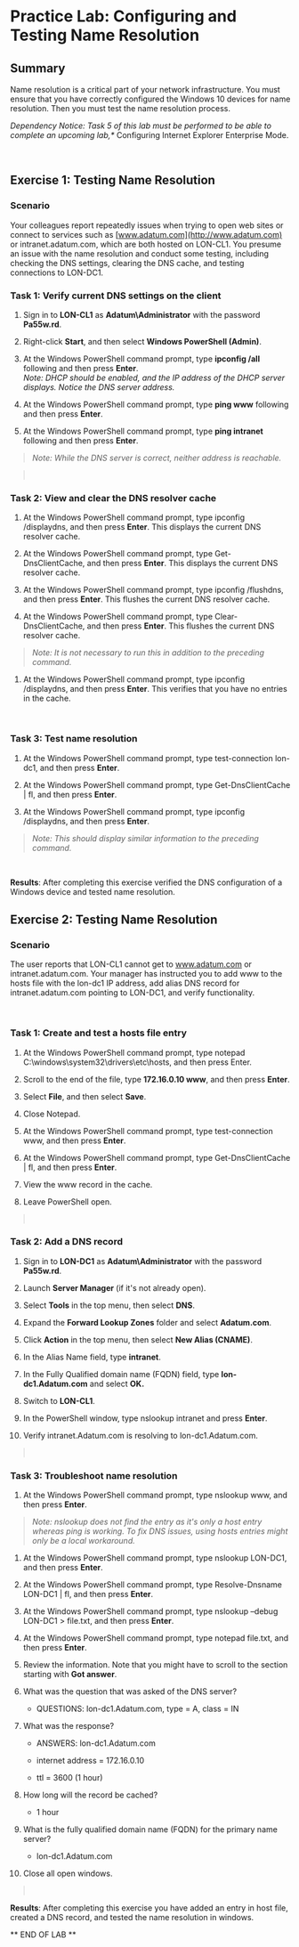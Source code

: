 # Practice Lab: Configuring and Testing Name Resolution

## Summary

Name resolution is a critical part of your network infrastructure. You must
ensure that you have correctly configured the Windows 10 devices for name
resolution. Then you must test the name resolution process.

_Dependency Notice: Task 5 of this lab must be performed to be able to complete
an upcoming lab,*_ Configuring Internet Explorer Enterprise Mode.

 

## Exercise 1: Testing Name Resolution

### Scenario

Your colleagues report repeatedly issues when trying to open web sites or
connect to services such as [www.adatum.com](http://www.adatum.com) or
intranet.adatum.com, which are both hosted on LON-CL1. You presume an issue with
the name resolution and conduct some testing, including checking the DNS
settings, clearing the DNS cache, and testing connections to LON-DC1.


### Task 1: Verify current DNS settings on the client

1.  Sign in to **LON-CL1** as **Adatum\\Administrator** with the password
    **Pa55w.rd**.

2.  Right-click **Start**, and then select **Windows PowerShell (Admin)**.

3.  At the Windows PowerShell command prompt, type **ipconfig /all** following
    and then press **Enter**.  
    *Note: DHCP should be enabled, and the IP address of the DHCP server
    displays. Notice the DNS server address.*

4.  At the Windows PowerShell command prompt, type **ping www** following and
    then press **Enter**.

5.  At the Windows PowerShell command prompt, type **ping intranet** following
    and then press **Enter**.

>   *Note: While the DNS server is correct, neither address is reachable.*

>    

### Task 2: View and clear the DNS resolver cache

1.  At the Windows PowerShell command prompt, type ipconfig /displaydns, and
    then press **Enter**. This displays the current DNS resolver cache. 

2.  At the Windows PowerShell command prompt, type Get-DnsClientCache, and then
    press **Enter**. This displays the current DNS resolver cache.

3.  At the Windows PowerShell command prompt, type ipconfig /flushdns, and then
    press **Enter**. This flushes the current DNS resolver cache.

4.  At the Windows PowerShell command prompt, type Clear-DnsClientCache, and
    then press **Enter**. This flushes the current DNS resolver cache.

>   *Note: It is not necessary to run this in addition to the preceding
>   command.*

1.  At the Windows PowerShell command prompt, type ipconfig /displaydns, and
    then press **Enter**. This verifies that you have no entries in the cache.

 

### Task 3: Test name resolution

1.  At the Windows PowerShell command prompt, type test-connection lon-dc1, and
    then press **Enter**.

2.  At the Windows PowerShell command prompt, type Get-DnsClientCache \| fl, and
    then press **Enter**.

3.  At the Windows PowerShell command prompt, type ipconfig /displaydns, and
    then press **Enter**.

>   *Note: This should display similar information to the preceding command.*

 

**Results**: After completing this exercise verified the DNS configuration of a
Windows device and tested name resolution.


## Exercise 2: Testing Name Resolution

### Scenario

The user reports that LON-CL1 cannot get to
www.adatum.com or intranet.adatum.com. Your manager has
instructed you to add www to the hosts file with the lon-dc1 IP address, add
alias DNS record for intranet.adatum.com pointing to LON-DC1, and verify
functionality.

 

### Task 1: Create and test a hosts file entry

1.  At the Windows PowerShell command prompt, type notepad
    C:\\windows\\system32\\drivers\\etc\\hosts, and then press Enter.

2.  Scroll to the end of the file, type **172.16.0.10 www**, and then press
    **Enter**.

3.  Select **File**, and then select **Save**.

4.  Close Notepad.

5.  At the Windows PowerShell command prompt, type test-connection www, and then
    press **Enter**.

6.  At the Windows PowerShell command prompt, type Get-DnsClientCache \| fl, and
    then press **Enter**.

7.  View the www record in the cache.

8.  Leave PowerShell open.

>    

### Task 2: Add a DNS record 

1.  Sign in to **LON-DC1** as **Adatum\\Administrator** with the password
    **Pa55w.rd**.

2.  Launch **Server Manager** (if it's not already open).

3.  Select **Tools** in the top menu, then select **DNS**.

4.  Expand the **Forward Lookup Zones** folder and select **Adatum.com**.

5.  Click **Action** in the top menu, then select **New Alias (CNAME)**.

6.  In the Alias Name field, type **intranet**.

7.  In the Fully Qualified domain name (FQDN) field, type **lon-dc1.Adatum.com**
    and select **OK.**

8.  Switch to **LON-CL1**.

9.  In the PowerShell window, type nslookup intranet and press **Enter**.

10. Verify intranet.Adatum.com is resolving to lon-dc1.Adatum.com.

>    

### Task 3: Troubleshoot name resolution

1.  At the Windows PowerShell command prompt, type nslookup www, and then press
    **Enter**.

>   *Note: nslookup does not find the entry as it's only a host entry whereas
>   ping is working. To fix DNS issues, using hosts entries might only be a
>   local workaround.*

1.  At the Windows PowerShell command prompt, type nslookup LON-DC1, and then
    press **Enter**.

2.  At the Windows PowerShell command prompt, type Resolve-Dnsname LON-DC1 \|
    fl, and then press **Enter**.

3.  At the Windows PowerShell command prompt, type nslookup –debug LON-DC1 \>
    file.txt, and then press **Enter**.

4.  At the Windows PowerShell command prompt, type notepad file.txt, and then
    press **Enter**.

5.  Review the information. Note that you might have to scroll to the section
    starting with **Got answer**.

6.  What was the question that was asked of the DNS server?

    -   QUESTIONS: lon-dc1.Adatum.com, type = A, class = IN

7.  What was the response?

    -   ANSWERS: lon-dc1.Adatum.com

    -   internet address = 172.16.0.10

    -   ttl = 3600 (1 hour)

8.  How long will the record be cached?

    -   1 hour

9.  What is the fully qualified domain name (FQDN) for the primary name server?

    -   lon-dc1.Adatum.com

10. Close all open windows.

>    

**Results**: After completing this exercise you have added an entry in host
file, created a DNS record, and tested the name resolution in windows.

** END OF LAB **